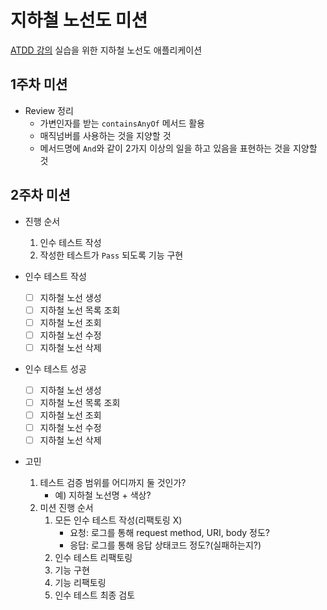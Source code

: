 # 지하철 노선도 미션
[ATDD 강의](https://edu.nextstep.camp/c/R89PYi5H) 실습을 위한 지하철 노선도 애플리케이션

## 1주차 미션
- Review 정리
  - 가변인자를 받는 `containsAnyOf` 메서드 활용
  - 매직넘버를 사용하는 것을 지양할 것
  - 메서드명에 `And`와 같이 2가지 이상의 일을 하고 있음을 표현하는 것을 지양할 것

## 2주차 미션
- 진행 순서
  1. 인수 테스트 작성
  2. 작성한 테스트가 `Pass` 되도록 기능 구현

- 인수 테스트 작성
  - [ ] 지하철 노선 생성
  - [ ] 지하철 노선 목록 조회
  - [ ] 지하철 노선 조회
  - [ ] 지하철 노선 수정
  - [ ] 지하철 노선 삭제

- 인수 테스트 성공
    - [ ] 지하철 노선 생성
    - [ ] 지하철 노선 목록 조회
    - [ ] 지하철 노선 조회
    - [ ] 지하철 노선 수정
    - [ ] 지하철 노선 삭제

- 고민
  1. 테스트 검증 범위를 어디까지 둘 것인가?
     - 예) 지하철 노선명 + 색상?
  2. 미션 진행 순서
     1. 모든 인수 테스트 작성(리팩토링 X)
        - 요청: 로그를 통해 request method, URI, body 정도?
        - 응답: 로그를 통해 응답 상태코드 정도?(실패하는지?)
     2. 인수 테스트 리팩토링
     3. 기능 구현
     4. 기능 리팩토링
     5. 인수 테스트 최종 검토
